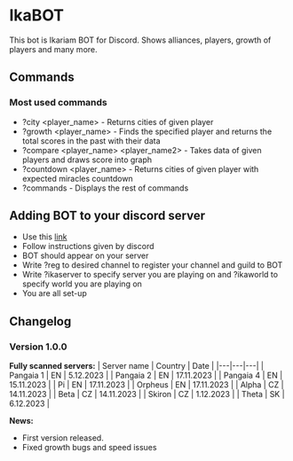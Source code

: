 # IkaBOT
This bot is Ikariam BOT for Discord. Shows alliances, players, growth of players and many more.

## Commands
### Most used commands
- ?city <player_name> - Returns cities of given player
- ?growth <player_name> - Finds the specified player and returns the total scores in the past with their data
- ?compare <player_name> <player_name2> - Takes data of given players and draws score into graph
- ?countdown <player_name> - Returns cities of given player with expected miracles countdown
- ?commands - Displays the rest of commands
## Adding BOT to your discord server
 - Use this [link](https://discord.com/oauth2/authorize?client_id=591351746123530259&scope=bot&permissions=8 "Invitation link")
 - Follow instructions given by discord
 - BOT should appear on your server
 - Write ?reg to desired channel to register your channel and guild to BOT
 - Write ?ikaserver to specify server you are playing on and ?ikaworld to specify world you are playing on
 - You are all set-up

## Changelog   
### Version 1.0.0
**Fully scanned servers:**
| Server name | Country | Date |
|---|---|---|
| Pangaia 1 | EN | 5.12.2023 |
| Pangaia 2 | EN | 17.11.2023 |
| Pangaia 4 | EN | 15.11.2023 |
| Pi | EN | 17.11.2023 |
| Orpheus | EN | 17.11.2023 |
| Alpha | CZ | 14.11.2023 |
| Beta | CZ | 14.11.2023 |
| Skiron | CZ | 1.12.2023 |
| Theta | SK | 6.12.2023 |

**News:**
- First version released.
- Fixed growth bugs and speed issues